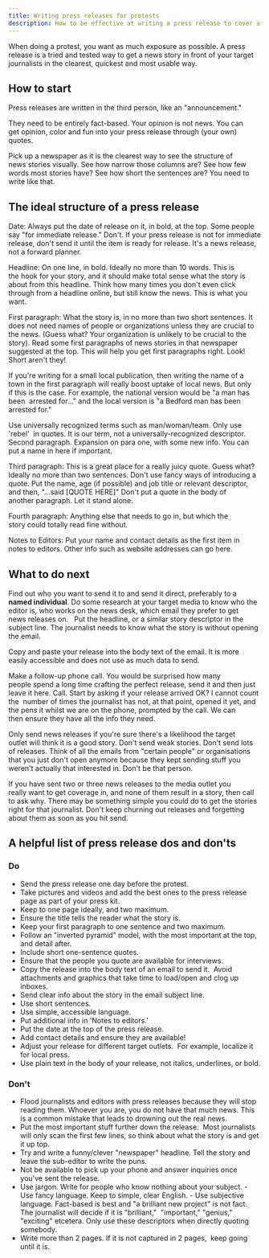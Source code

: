 ```yaml
---
title: Writing press releases for protests
description: How to be effective at writing a press release to cover a protest.
---
```


When doing a protest, you want as much exposure as possible.
A press release is a tried and tested way to get a news story in front of your target journalists in the clearest, quickest and most usable way.

## How to start

Press releases are written in the third person, like an "announcement."

They need to be entirely fact-based. Your opinion is not news. You can get opinion, color and fun into your press release through (your own) quotes.

Pick up a newspaper as it is the clearest way to see the structure of news stories visually. See how narrow those columns are? See how few words most stories have? See how short the sentences are? You need to write like that.

## The ideal structure of a press release  

Date: Always put the date of release on it, in bold, at the top. Some people  say "for immediate release." Don't. If your press release is not for immediate release, don't send it until the item is ready for release. It's a news release, not a forward planner.

Headline: On one line, in bold. Ideally no more than 10 words. This is the hook for your story, and it should make total sense what the story is about from this headline. Think how many times you don't even click through from a headline online, but still know the news. This is what you want.

First paragraph: What the story is, in no more than two short sentences. It does not need names of people or organizations unless they are crucial to the news. (Guess what? Your organization is unlikely to be crucial to the story). Read some first paragraphs of news stories in that newspaper suggested at the top. This will help you get first paragraphs right. Look! Short aren't they!

If you're writing for a small local publication, then writing the name of a  town in the first paragraph will really boost uptake of local news. But only if this is the case. For example, the national version would be "a man has been  arrested for..." and the local version is "a Bedford man has been arrested for."

Use universally recognized terms such as man/woman/team. Only use 'rebel'  in quotes. It is our term, not a universally-recognized descriptor.  Second paragraph. Expansion on para one, with some new info. You can put a name in here if important.

Third paragraph: This is a great place for a really juicy quote. Guess what?  Ideally no more than two sentences. Don't use fancy ways of introducing a quote. Put the name, age (if possible) and job title or relevant descriptor,  and then, "...said [QUOTE HERE]" Don't put a quote in the body of another paragraph. Let it stand alone.

Fourth paragraph: Anything else that needs to go in, but which the story could totally read fine without.

Notes to Editors: Put your name and contact details as the first item in notes to editors. Other info such as website addresses can go here.

## What to do next

Find out who you want to send it to and send it direct, preferably to a **named individual**.
Do some research at your target media to know who the editor is, who works on the news desk, which email they prefer to get news releases on.  
Put the headline, or a similar story descriptor in the subject line. The journalist needs to know what the story is without opening the email.

Copy and paste your release into the body text of the email. It is more easily accessible and does not use as much data to send.

Make a follow-up phone call. You would be surprised how many people spend a long time crafting the perfect release, send it and then just leave it here. Call. Start by asking if your release arrived OK? I cannot count the  number of times the journalist has not, at that point, opened it yet, and the pens it whilst we are on the phone, prompted by the call. We can then ensure they have all the info they need.

Only send news releases if you're sure there's a likelihood the target outlet will think it is a good story. Don't send weak stories. Don't send lots of releases. Think of all the emails from "certain people" or organisations that you just don't open anymore because they kept sending stuff you weren't actually that interested in. Don't be that person.

If you have sent two or three news releases to the media outlet you really want to get coverage in, and none of them result in a story, then call to ask why. There may be something simple you could do to get the stories right for that journalist. Don't keep churning out releases and forgetting about them as soon as you hit send.

## A helpful list of press release dos and don'ts

### Do

- Send the press release one day before the protest.
- Take pictures and videos and add the best ones to the press release page as part of your press kit.
- Keep to one page ideally, and two maximum.
- Ensure the title tells the reader what the story is.
- Keep your first paragraph to one sentence and two maximum.
- Follow an "inverted pyramid" model, with the most important at the top, and detail after.
- Include short one-sentence quotes.
- Ensure that the people you quote are available for interviews.
- Copy the release into the body text of an email to send it.  Avoid attachments and graphics that take time to load/open and clog up inboxes.
- Send clear info about the story in the email subject line.
- Use short sentences.
- Use simple, accessible language.
- Put additional info in 'Notes to editors.'
- Put the date at the top of the press release.
- Add contact details and ensure they are available!
- Adjust your release for different target outlets.  For example, localize it for local press.
- Use plain text in the body of your release, not italics, underlines, or bold.

### Don't

- Flood journalists and editors with press releases because they will stop reading them. Whoever you are, you do not have that much news. This is a common mistake that leads to drowning out the real news.
- Put the most important stuff further down the release.  Most journalists will only scan the first few lines, so think about what the story is and get it up top.
- Try and write a funny/clever "newspaper" headline. Tell the story and leave the sub-editor to write the puns.
- Not be available to pick up your phone and answer inquiries once you've sent the release.
- Use jargon. Write for people who know nothing about your subject. - Use fancy language. Keep to simple, clear English. - Use subjective language. Fact-based is best and "a brilliant new project" is not fact. The journalist will decide if it is "brilliant,"  "important," "genius," "exciting" etcetera. Only use these descriptors when directly quoting somebody.
- Write more than 2 pages. If it is not captured in 2 pages,  keep going until it is.
